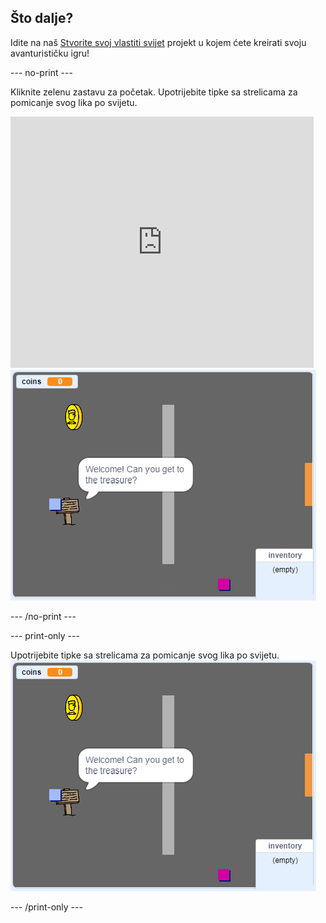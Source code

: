## Što dalje?

Idite na naš [Stvorite svoj vlastiti svijet](https://projects.raspberrypi.org/en/projects/create-your-own-world?utm_source=pathway&utm_medium=whatnext&utm_campaign=projects) projekt u kojem ćete kreirati svoju avanturističku igru!

\--- no-print \---

Kliknite zelenu zastavu za početak. Upotrijebite tipke sa strelicama za pomicanje svog lika po svijetu.

<div class="scratch-preview">
  <iframe allowtransparency="true" width="485" height="402" src="https://scratch.mit.edu/projects/embed/258757783/?autostart=false" frameborder="0" scrolling="no"></iframe>
  <img src="images/create-showcase.png">
</div>

\--- /no-print \---

\--- print-only \---

Upotrijebite tipke sa strelicama za pomicanje svog lika po svijetu. ![showcase.png](images/create-showcase.png)

\--- /print-only \---